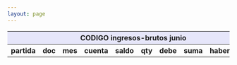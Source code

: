 ```yaml
--- 
layout: page
--- 
```


<table>
<thead> <th style='background-color: lavender' colspan='10'> CODIGO ingresos-brutos	junio </th></thead>
<tr><th> partida </th> <th> doc </th> <th> mes </th> <th>  cuenta  </th> <th> saldo  </th> <th>   qty </th> <th> debe </th><th> suma </th>  <th> haber </th> <th> suma </th>  </tr>
<tbody>
</tbody>
</table>

